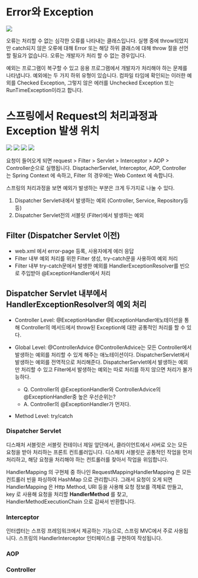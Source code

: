 # Error와 Exception

![](https://img1.daumcdn.net/thumb/R1280x0/?scode=mtistory2&fname=https%3A%2F%2Fblog.kakaocdn.net%2Fdn%2FBNb5E%2Fbtrtajk25fA%2FZv1TvZrEdCUHluk0s9bRkK%2Fimg.png)

오류는 처리할 수 없는 심각한 오류를 나타내는 클래스입니다. 실행 중에 throw되었지만 catch되지 않은 오류에 대해 Error 또는 해당 하위 클래스에 대해 throw 절을 선언할 필요가 없습니다. 오류는 개발자가 처리 할 수 없는 경우입니다.

예외는 프로그램이 복구할 수 있고 응용 프로그램에서 개발자가 처리해야 하는 문제를 나타냅니다. 예외에는 두 가지 하위 유형이 있습니다.
컴파일 타임에 확인되는 이러한 예외를 Checked Exception, 그렇지 않은 에러를 Unchecked Exception 또는 RunTimeException이라고 합니다.

# 스프링에서 Request의 처리과정과 Exception 발생 위치
![](https://velog.velcdn.com/images/dabeen-jung/post/f9f75139-9108-4825-ba7b-3c51001d5e3f/image.png)
![](https://junhyunny.github.io/images/filter-interceptor-and-aop-1.JPG)
![](https://blog.kakaocdn.net/dn/94JVG/btrBauLFxVM/owFnRzkmcD670314lYJKL0/img.png)
![](https://oopy.lazyrockets.com/api/v2/notion/image?src=https%3A%2F%2Fgithub.com%2Fbinghe819%2FTIL%2Fraw%2Fmaster%2FSpring%2F%25EA%25B8%25B0%25ED%2583%2580%2Fimage%2Fexception-handling-description-target.png&blockId=d5635617-9be0-4a56-966c-0d99c1657127****)

요청이 들어오게 되면 request > Filter > Servlet > Interceptor > AOP > Controller순으로 실행됩니다.
DisptacherServlet, Interceptor, AOP, Controller 는 Spring Context 에 속하고, Filter 의 경우에는 Web Context 에 속합니다.

스프링의 처리과정을 보면 예외가 발생하는 부분은 크게 두가지로 나눌 수 있다.
1. Dispatcher Servlet내에서 발생하는 예외 (Controller, Service, Repository등등)
2. Dispatcher Servlet전의 서블릿 (Filter)에서 발생하는 예외

## Filter (Dispatcher Servlet 이전)
- web.xml 에서 error-page 등록, 사용자에게 에러 응답
- Filter 내부 예외 처리를 위한 Filter 생성, try-catch문을 사용하여 예외 처리
- Filter 내부 try-catch문에서 발생한 예외를 HandlerExceptionResolver를 빈으로 주입받아 @ExceptionHandler에서 처리

## Dispatcher Servlet 내부에서 HandlerExceptionResolver의 예외 처리
- Controller Level: @ExceptionHandler
  @ExceptionHandler애노테이션을 통해 Controller의 메서드에서 throw된 Exception에 대한 공통적인 처리를 할 수 있다.

- Global Level: @ControllerAdvice
  @ControllerAdvice는 모든 Controller에서 발생하는 예외를 처리할 수 있게 해주는 애노테이션이다. DispatcherServlet에서 발생하는 예외를 전역적으로 처리해준다. DispatcherServlet에서 발생하는 예외만 처리할 수 있고 Filter에서 발생하는 예외는 따로 처리를 하지 않으면 처리가 불가능하다.
  - Q. Controller의 @ExceptionHandler와 ControllerAdvice의 @ExceptionHandler중 높은 우선순위는?
  - A. Controller의 @ExceptionHandler가 먼저다.

- Method Level: try/catch


### Dispatcher Servlet
디스패처 서블릿은 서블릿 컨테이너 제일 앞단에서, 클라이언트에서 서버로 오는 모든 요청을 받아 처리하는 프론트 컨트롤러입니다. 디스패치 서블릿은 공통적인 작업을 먼저 처리하고, 해당 요청을 처리해야 하는 컨트롤러를 찾아서 작업을 위임합니다.
 
HandlerMapping 의 구현체 중 하나인 RequestMappingHandlerMapping 은 모든 컨트롤러 빈을 파싱하여 HashMap 으로 관리합니다. 그래서 요청이 오게 되면 HandlerMapping 은 Http Method, URI 등을 사용해 요청 정보를 객체로 만들고, key 로 사용해 요청을 처리할 **HandlerMethod** 를 찾고, HandlerMethodExecutionChain 으로 감싸서 반환합니다.

### Interceptor
인터셉터는 스프링 프레임워크에서 제공하는 기능으로, 스프링 MVC에서 주로 사용됩니다.
스프링의 HandlerInterceptor 인터페이스를 구현하여 작성됩니다.

### AOP

### Controller



